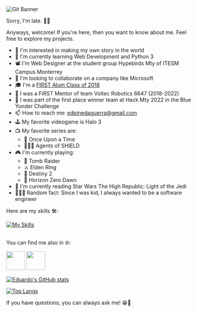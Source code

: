 ![Git Banner](https://user-images.githubusercontent.com/37886408/174928842-22b98e5f-f7fd-44be-ab29-aa4cd5c60adb.png)

Sorry, I'm late. 👋🏼

Anyways, welcome! If you're here, then you want to know about me. Feel free to explore my projects.   
- 👀 I'm interested in making my own story in the world
- 🌱 I'm currently learning Web Development and Python 3
- 📽 I'm Web Designer at the student group Hypebirds Mty of ITESM Campus Monterrey
- 🧐 I'm looking to collaborate on a company like Microsoft
- 🎓 I'm a [FIRST Alum Class of 2018](https://www.firstinspires.org/stories/first-place-where-i-belong "FIRST is a Place Where I Belong")
- 🤖 I was a FIRST Mentor of team Voltec Robotics 6647 (2018-2022)
- 🥇 I was part of the first place winner team at Hack Mty 2022 in the Blue Yonder Challenge
- 📫 How to reach me: edpinedaguerra@gmail.com
- 🕹 My favorite videogame is Halo 3
- 📺 My favorite series are:
  - 📕 Once Upon a Time
  - 🕵🏻‍♂️ Agents of SHIELD
- 🎮 I'm currently playing: 
  - 🗻 Tomb Raider
  - ⚔ Elden Ring
  - 🚀 Destiny 2
  - 🏹 Horizon Zero Dawn
- 📖 I'm currently reading Star Wars The High Republic: Light of the Jedi
- 👨🏻‍💻 Random fact: Since I was kid, I always wanted to be a software engineer

Here are my skills 🛠:

[![My Skills](https://skillicons.dev/icons?i=py,html,java,cpp,css,mysql,swift,androidstudio)](https://skillicons.dev)
<br>
<br>

You can find me also in 🌐:

<a href="https://www.linkedin.com/in/eddie4577/"><img src="https://cdn.jsdelivr.net/gh/devicons/devicon/icons/linkedin/linkedin-original.svg" height=50px/></a>
<a href="https://discuss.codecademy.com/u/neomty"><img src="https://play-lh.googleusercontent.com/PG76Emc2UrtKFRE4V7g1cGQ9b4rozQiWjhwCwlVeg37k3w1iZ-jZs_Zg3QlrJp2pQsk" height=50px/></a>

[![Eduardo's GitHub stats](https://github-readme-stats.vercel.app/api?username=NeoMty&count_private=true&show_icons=true&theme=vision-friendly-dark&custom_title=Eduardo's%20GitHub%20stats)](https://github.com/anuraghazra/github-readme-stats)

[![Top Langs](https://github-readme-stats.vercel.app/api/top-langs/?username=NeoMty&layout=compact&theme=vision-friendly-dark)](https://github.com/anuraghazra/github-readme-stats)

If you have questions, you can always ask me! 😁💬
<!---
NeoMty/NeoMty is a ✨ special ✨ repository because its `README.md` (this file) appears on your GitHub profile.
You can click the Preview link to take a look at your changes.
--->
